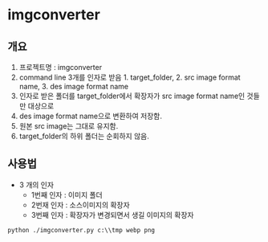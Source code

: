 # imgconverter

## 개요

1. 프로젝트명 : imgconverter
2. command line 3개를 인자로 받음 1. target_folder, 2. src image format name, 3. des image format name
3. 인자로 받은 폴더를 target_folder에서 확장자가 src image format name인 것들만 대상으로
4. des image format name으로 변환하여 저장함.
5. 원본 src image는 그대로 유지함.
6. target_folder의 하위 폴더는 순회하지 않음.

## 사용법

- 3 개의 인자
  - 1번째 인자 : 이미지 폴더
  - 2번재 인자 : 소스이미지의 확장자
  - 3번째 인자 : 확장자가 변경되면서 생길 이미지의 확장자

```text
python ./imgconverter.py c:\\tmp webp png
```
